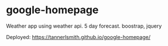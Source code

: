# google-homepage
Weather app using weather api.
5 day forecast.
boostrap, jquery


Deployed: https://tannerlsmith.github.io/google-homepage/








